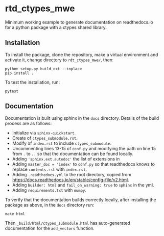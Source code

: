 # rtd_ctypes_mwe
Minimum working example to generate documentation on readthedocs.io for a
python package with a ctypes shared library.

Installation
------------

To install the package, clone the repository, make a virtual environment and
activate it, change directory to `rdt_ctypes_mwe/`, then:

    python setup.py build_ext --inplace
    pip install .

To test the installation, run:

    pytest

Documentation
-------------

Documentation is built using sphinx in the ``docs`` directory. Details of
the build process are as follows:

- Initialize via ``sphinx-quickstart``.
- Create of ``ctypes_submodule.rst``.
- Modify of ``index.rst`` to include ``ctypes_submodule``.
- Uncommenting lines 13-15 of ``conf.py`` and modifying the path on line
  15 from ``.`` to ``..`` so that the documentation can be found locally.
- Adding ``'sphinx.ext.autodoc'`` the list of extensions in
- Adding ``master_doc = 'index'`` to ``conf.py`` so that readthedocs knows to replace
  ``contents.rst`` with ``index.rst``.
- Adding ``.readthedocs.yml`` to the root directory, copied from
  https://docs.readthedocs.io/en/stable/config-file/v2.html.
- Adding  ``builder: html`` and ``fail_on_warning: true`` to ``sphinx`` in the yml.
- Adding ``requirements.txt`` with ``numpy``.

To verify that the documentation builds correctly locally,
after installing the package as above, in the ``docs`` directory run:

    make html

Then ``_build/html/ctypes_submodule.html`` has auto-generated documentation for
the ``add_vectors`` function.
